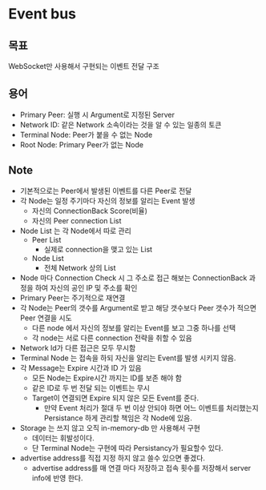# Event bus

## 목표
WebSocket만 사용해서 구현되는 이벤트 전달 구조

## 용어
* Primary Peer: 실행 시 Argument로 지정된 Server
* Network ID: 같은 Network 소속이라는 것을 알 수 있는 일종의 토큰
* Terminal Node: Peer가 붙을 수 없는 Node
* Root Node: Primary Peer가 없는 Node

## Note

* 기본적으로는 Peer에서 발생된 이벤트를 다른 Peer로 전달
* 각 Node는 일정 주기마다 자신의 정보를 알리는 Event 발생
    * 자신의 ConnectionBack Score(비율)
    * 자신의 Peer connection List
* Node List 는 각 Node에서 따로 관리
    * Peer List
        * 실제로 connection을 맺고 있는 List
    * Node List
        * 전체 Network 상의 List
* Node 마다 Connection Check 시 그 주소로 접근 해보는 ConnectionBack 과정을 하여 자신의 공인 IP 및 주소를 확인
* Primary Peer는 주기적으로 재연결
* 각 Node는 Peer의 갯수를 Argument로 받고 해당 갯수보다 Peer 갯수가 적으면 Peer 연결을 시도
    * 다른 node 에서 자신의 정보를 알리는 Event를 보고 그중 하나를 선택
    * 각 node는 서로 다른 connection 전략을 취할 수 있음
* Network Id가 다른 접근은 모두 무시함
* Terminal Node 는 접속을 하되 자신을 알리는 Event를 발생 시키지 않음.
* 각 Message는 Expire 시간과 ID 가 있음
    * 모든 Node는 Expire시간 까지는 ID를 보존 해야 함
    * 같은 ID로 두 번 전달 되는 이벤트는 무시
    * Target이 연결되면 Expire 되지 않은 모든 Event를 준다.
        * 만약 Event 처리가 절대 두 번 이상 안되야 하면 어느 이벤트를 처리했는지 Persistance 하게 관리할 책임은 각 Node에 있음.
* Storage 는 쓰지 않고 오직 in-memory-db 만 사용해서 구현
    * 데이터는 휘발성이다.
    * 단 Terminal Node는 구현에 따라 Persistancy가 필요할수 있다.
* advertise address를 직접 지정 하지 않고 쓸수 있으면 좋겠다.
	* advertise address를 매 연결 마다  저장하고 접속 횟수를 저장해서 server info에 반영 한다.
